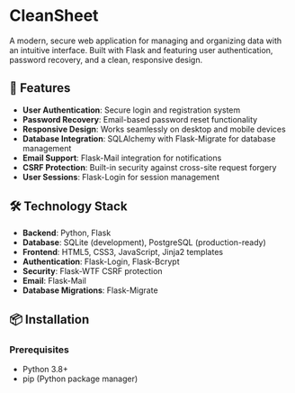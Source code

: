 # CleanSheet

A modern, secure web application for managing and organizing data with an intuitive interface. Built with Flask and featuring user authentication, password recovery, and a clean, responsive design.

## 🚀 Features

- **User Authentication**: Secure login and registration system
- **Password Recovery**: Email-based password reset functionality
- **Responsive Design**: Works seamlessly on desktop and mobile devices
- **Database Integration**: SQLAlchemy with Flask-Migrate for database management
- **Email Support**: Flask-Mail integration for notifications
- **CSRF Protection**: Built-in security against cross-site request forgery
- **User Sessions**: Flask-Login for session management

## 🛠️ Technology Stack

- **Backend**: Python, Flask
- **Database**: SQLite (development), PostgreSQL (production-ready)
- **Frontend**: HTML5, CSS3, JavaScript, Jinja2 templates
- **Authentication**: Flask-Login, Flask-Bcrypt
- **Security**: Flask-WTF CSRF protection
- **Email**: Flask-Mail
- **Database Migrations**: Flask-Migrate

## 📦 Installation

### Prerequisites
- Python 3.8+
- pip (Python package manager)

